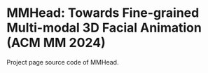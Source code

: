 # MMHead: Towards Fine-grained Multi-modal 3D Facial Animation (ACM MM 2024)
Project page source code of MMHead.
